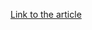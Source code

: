 [Link to the article](https://blog.eclecticiq.com/polish-healthcare-industry-targeted-by-vidar-infostealer-likely-linked-to-djvu-ransomware?hsLang=en)
